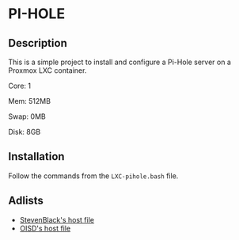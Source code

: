 # PI-HOLE

## Description

This is a simple project to install and configure a Pi-Hole server on a Proxmox LXC container.

Core: 1

Mem: 512MB

Swap: 0MB

Disk: 8GB

## Installation

Follow the commands from the `LXC-pihole.bash` file.

## Adlists

- [StevenBlack's host file](https://github.com/StevenBlack/hosts)
- [OISD's host file](https://oisd.nl/)
